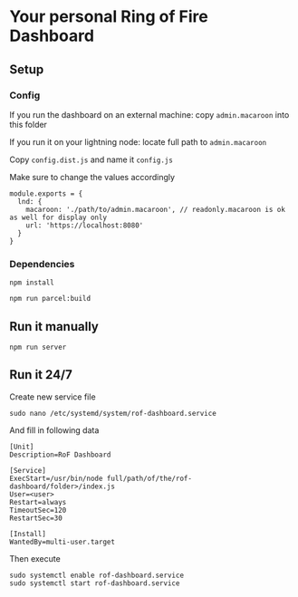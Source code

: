 # Your personal Ring of Fire Dashboard

## Setup

### Config

If you run the dashboard on an external machine: copy `admin.macaroon` into this folder

If you run it on your lightning node: locate full path to `admin.macaroon`

Copy `config.dist.js` and name it `config.js`

Make sure to change the values accordingly

```
module.exports = {
  lnd: {
    macaroon: './path/to/admin.macaroon', // readonly.macaroon is ok as well for display only
    url: 'https://localhost:8080'
  }
}
```

### Dependencies

`npm install`

`npm run parcel:build`

## Run it manually

`npm run server`

## Run it 24/7

Create new service file

`sudo nano /etc/systemd/system/rof-dashboard.service`


And fill in following data

```
[Unit]
Description=RoF Dashboard

[Service]
ExecStart=/usr/bin/node full/path/of/the/rof-dashboard/folder>/index.js
User=<user>
Restart=always
TimeoutSec=120
RestartSec=30

[Install]
WantedBy=multi-user.target
```

Then execute
```
sudo systemctl enable rof-dashboard.service
sudo systemctl start rof-dashboard.service
```